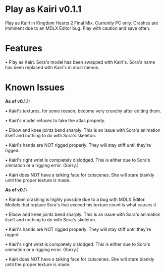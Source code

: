 # Play as Kairi v0.1.1
Play as Kairi in Kingdom Hearts 2 Final Mix. Currently PC only.
Crashes are imminent due to an MDLX Editor bug. Play with caution and save often.

# Features
• Play as Kairi.
    Sora's model has been swapped with Kairi's.
    Sora's name has been replaced with Kairi's in most menus.

# Known Issues
**As of v0.1.1:**

• Kairi's textures, for some reason, become very crunchy after editing them.

• Kairi's model refuses to take the atlas properly.

• Elbow and knee joints bend sharply. This is an issue with Sora's animation itself and nothing to do with Sora's skeleton.

• Kairi's hands are NOT rigged properly. They will stay stiff until they're rigged.

• Kairi's right wrist is completely dislodged. This is either due to Sora's animation or a rigging error. (Sorry.)

• Kairi does NOT have a talking face for cutscenes. She will stare blankly until the proper texture is made.


**As of v0.1:**

• Random crashing is highly possible due to a bug with MDLX Editor. Models that replace Sora's that exceed his texture count is what causes it.

• Elbow and knee joints bend sharply. This is an issue with Sora's animation itself and nothing to do with Sora's skeleton.

• Kairi's hands are NOT rigged properly. They will stay stiff until they're rigged.

• Kairi's right wrist is completely dislodged. This is either due to Sora's animation or a rigging error. (Sorry.)

• Kairi does NOT have a talking face for cutscenes. She will stare blankly until the proper texture is made.
